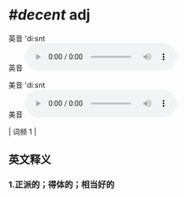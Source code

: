 # ***\#decent*** adj
英音 'diːsnt  
英音
<audio src="./media/decent1_AAC.aac" controls="controls"></audio>

美音 'diːsnt  
美音
<audio src="./media/decent2_AAC.aac" controls="controls"></audio>



| 词频 1 |  

英文释义
---
### 1.**正派的；得体的；相当好的**  


